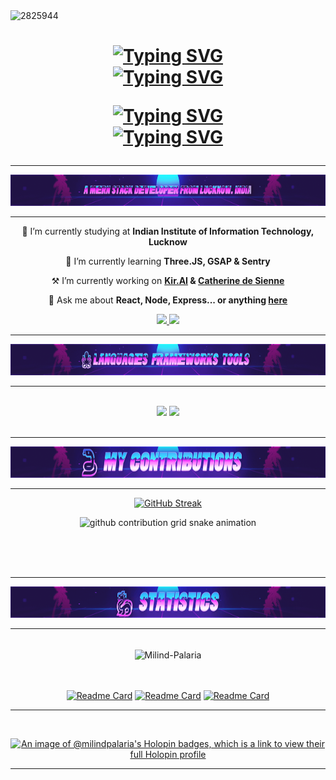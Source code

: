 <img src="assets/Banner.gif" alt="2825944"  width="1250" height="350">
<h1 align="center">
<!--     <img src="https://readme-typing-svg.herokuapp.com/?font=Oswald&size=45&center=true&vCenter=true&width=700&height=90&duration=4000&color=E00EF7&lines=Hey+There!+👋;+I'm+Milind!;+Milind+Palaria;" />
    <a href="https://git.io/typing-svg"><img src="https://readme-typing-svg.demolab.com?font=Oswald&duration=3000&color=E00EF7&center=true&vCenter=true&multiline=true&random=false&width=435&height=200&lines=Hey+There..!!!;I+am+Milind+Palaria" alt="Typing SVG" /></a> -->
    <a href="https://git.io/typing-svg"><img src="https://readme-typing-svg.demolab.com?font=Oswald&size=25&duration=3000&pause=500&color=E00EF7&center=true&vCenter=true&random=false&width=435&height=40&lines=Hello+Folks;%E0%A4%A8%E0%A4%AE%E0%A4%B8%E0%A5%8D%E0%A4%95%E0%A4%BE%E0%A4%B0+%E0%A4%A6%E0%A5%8B%E0%A4%B8%E0%A5%8D%E0%A4%A4%E0%A5%8B%E0%A4%82;Hola+amigos;%E0%B2%A8%E0%B2%AE%E0%B2%B8%E0%B3%8D%E0%B2%95%E0%B2%BE%E0%B2%B0+%E0%B2%9C%E0%B2%A8%E0%B2%B0%E0%B3%86;%DB%81Bonjour+les+gens;%E0%B4%B9%E0%B4%B2%E0%B5%8B+%E0%B4%AB%E0%B5%8B%E0%B4%95%E0%B5%8D%E0%B4%95%E0%B5%8D%E0%B4%B8%E0%B5%8D;%DB%8C%D9%84%D9%88+%D9%84%D9%88%DA%AF%D9%88;%E0%AE%B5%E0%AE%A3%E0%AE%95%E0%AF%8D%E0%AE%95%E0%AE%AE%E0%AF%8D+%E0%AE%AE%E0%AE%95%E0%AF%8D%E0%AE%95%E0%AE%B3%E0%AF%87" alt="Typing SVG" /></a>
<br/>
    <a href="https://git.io/typing-svg"><img src="https://readme-typing-svg.demolab.com?font=Oswald&size=45&duration=5000&pause=2000&color=E00EF7&center=true&vCenter=true&random=false&repeat=false&width=435&height=80&lines=I'm+Milind+Palaria" alt="Typing SVG" /></a>
<br/>
    
<a href="https://git.io/typing-svg"><img src="https://readme-typing-svg.demolab.com?font=Oswald&size=25&duration=3000&pause=500&color=E00EF7&center=true&vCenter=true&repeat=false&random=false&width=435&height=40&lines=Scroll+to+know+more" alt="Typing SVG" /></a>
<br/>
<a href="https://git.io/typing-svg"><img src="https://readme-typing-svg.demolab.com?font=Oswald&size=25&duration=2000&pause=500&color=E00EF7&center=true&vCenter=true&random=false&width=435&height=40&lines=%F0%9F%91%87%F0%9F%91%87%F0%9F%91%87" alt="Typing SVG" /></a>
</h1>

<hr/>
    <img src="assets/MernDev.gif" alt="2825944"  width="1250" height="50">

<hr/>

<div align="center">

 
 🔭 I’m currently studying at **Indian Institute of Information Technology, Lucknow**
 
 🌱 I’m currently learning **Three.JS, GSAP & Sentry**
 
 ⚒ I’m currently working on **[Kir.AI](https://github.com/Milind-Palaria/kir.ai) & [Catherine de Sienne](https://github.com/Milind-Palaria/catherine-de-sienne)**

💬 Ask me about **React, Node, Express... or anything [here](https://github.com/Milind-Palaria/Milind-Palaria/issues)**

<div align="center"> 
  <a href="mailto:palaria23@gmail.com">
    <img src="https://img.shields.io/badge/Gmail-333333?style=for-the-badge&logo=gmail&logoColor=red" />
  </a>
  <a href="https://linkedin.com/in/milind-palaria" target="_blank">
    <img src="https://img.shields.io/badge/LinkedIn-0077B5?style=for-the-badge&logo=linkedin&logoColor=white" target="_blank" />
  </a>
<!--   <a href="https://salesp07.github.io" target="_blank">
     <img src="https://img.shields.io/badge/Portfolio-FF5722?style=for-the-badge&logo=todoist&logoColor=white" target="_blank" /> <!-- sqlite, safari, google-chrome are other good icon options
  </a> -->
</div>

 <hr/>
    <img src="assets/Languages.gif" alt="2825944"  width="1250" height="50">
<!--     <img src="https://i.postimg.cc/VLPBrgZk/standard-3.gif" alt="2825944"  width="1250" height="50"> -->
    
 <hr/>

<br/>
<div align="center">
    <img src="https://skillicons.dev/icons?i=react,bootstrap,mui,html,css,vscode,github,figma,tailwind,git,r" />
    <img src="https://skillicons.dev/icons?i=nodejs,python,javascript,typescript,express,firebase,mongodb,c,java,nextjs,mysql,flask" /><br>
</div>

<br/>
<hr/>

<div align="center">
<!--   <h2>🐍 My Contributions 🐍</h2> -->
    <img src="assets/contributions.gif" alt="2825944"  width="1250" height="50">
<hr/>
    
<!-- <img align="center" width=390 src="https://github-readme-streak-stats.herokuapp.com/?user=milind-palaria&" alt="Milind-Palaria" /> -->
    
    
[![GitHub Streak](https://streak-stats.demolab.com?user=Milind-Palaria&theme=transparent&hide_border=true&border_radius=0)](https://git.io/streak-stats)
  
 <!-- <img alt="snake eating my contributions" src="https://raw.githubusercontent.com/Milind-Palaria/Milind-Palaria/output/github-contribution-grid-snake.svg" />-->
 <picture>
  <source
    media="(prefers-color-scheme: dark)"
    srcset="https://raw.githubusercontent.com/Milind-Palaria/Milind-Palaria/output/github-contribution-grid-snake-dark.svg"
  />
  <source
    media="(prefers-color-scheme: light)"
    srcset="https://raw.githubusercontent.com/Milind-Palaria/Milind-Palaria/output/github-contribution-grid-snake.svg"
  />
  <img
    alt="github contribution grid snake animation"
    src="https://raw.githubusercontent.com/platane/Milind-Palaria/Milind-Palaria/github-contribution-grid-snake.svg"
  />
 </picture>
  <br/>
    
  <br/><br/><br/>
</div>

<hr/>
    <img src="assets/Statistics.gif" alt="2825944"  width="1250" height="50">
<hr/>

<br>
<div align=center>
    

<img  align="center" width=390 src="https://github-readme-stats.vercel.app/api/top-langs?username=milind-palaria&show_icons=true&locale=en&layout=donut-vertical&theme=dark&hide_border=true" alt="Milind-Palaria" />
<!--  <p align="center">
    <img src="https://komarev.com/ghpvc/?username=Milind-Palaria&label=Profile%20views&color=0e75b6&style=flat" alt="milind-palaria" />
</p>

<img align="center" width=390 src="https://github-readme-stats.vercel.app/api?username=milind-palaria&show_icons=true&locale=en" alt="Milind-Palaria" />
    <br/>
 <img width=390 src="https://github-readme-stats-salesp07.vercel.app/api?username=Milind-Palaria&count_private=true&show_icons=true&theme=react&rank_icon=github&border_radius=10" alt="readme stats" />
    <img width=390 src="https://github-readme-streak-stats-salesp07.vercel.app/?user=Milind-Palaria&count_private=true&theme=react&border_radius=10" alt="streak stats"/>
<img width=325 align="center" src="https://github-readme-stats-salesp07.vercel.app/api/top-langs/?username=Milind-Palaria&hide=HTML&langs_count=8&layout=compact&theme=react&border_radius=10&size_weight=0.5&count_weight=0.5&exclude_repo=github-readme-stats" alt="top langs" /> -->
  <br/>

</div>

<br/><br/>
[![Readme Card](https://github-readme-stats.vercel.app/api/pin/?username=Milind-Palaria&repo=Spice-Caves&theme=dark&show_icons=true&hide_border=true)](https://github.com/Milind-Palaria/Spice-Caves)
[![Readme Card](https://github-readme-stats.vercel.app/api/pin/?username=Milind-Palaria&repo=kir.ai&theme=dark&show_icons=true&hide_border=true)](https://github.com/Milind-Palaria/kir.ai)
[![Readme Card](https://github-readme-stats.vercel.app/api/pin/?username=Milind-Palaria&repo=catherine-de-sienne&theme=dark&show_icons=true&hide_border=true)](https://github.com/Milind-Palaria/catherine-de-sienne)

<hr/>

<br/>

[![An image of @milindpalaria's Holopin badges, which is a link to view their full Holopin profile](https://holopin.me/milindpalaria)](https://holopin.io/@milindpalaria)

<hr/>

<br/>
